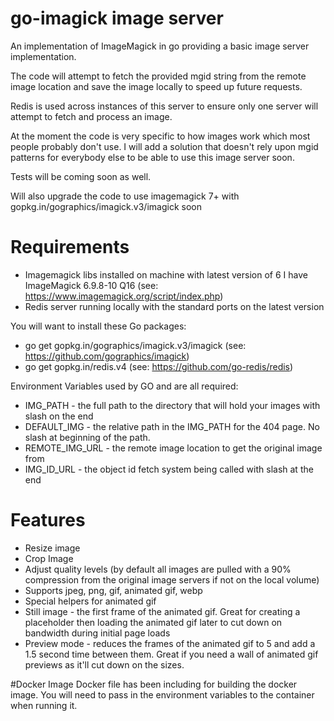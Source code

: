 # go-imagick image server
An implementation of ImageMagick in go providing a basic image server implementation.

The code will attempt to fetch the provided mgid string from the remote image location and save the image locally to speed up future requests.

Redis is used across instances of this server to ensure only one server will attempt to fetch and process an image.

At the moment the code is very specific to how images work which most people probably don't use.  I will add a solution that doesn't rely upon mgid patterns for everybody else to be able to use this image server soon.

Tests will be coming soon as well.

Will also upgrade the code to use imagemagick 7+ with gopkg.in/gographics/imagick.v3/imagick soon

# Requirements
* Imagemagick libs installed on machine with latest version of 6 I have ImageMagick 6.9.8-10 Q16 (see: https://www.imagemagick.org/script/index.php)
* Redis server running locally with the standard ports on the latest version

You will want to install these Go packages:
* go get gopkg.in/gographics/imagick.v3/imagick  (see: https://github.com/gographics/imagick)
* go get gopkg.in/redis.v4 (see: https://github.com/go-redis/redis)

Environment Variables used by GO and are all required:
* IMG_PATH - the full path to the directory that will hold your images with slash on the end
* DEFAULT_IMG - the relative path in the IMG_PATH for the 404 page.  No slash at beginning of the path.
* REMOTE_IMG_URL - the remote image location to get the original image from
* IMG_ID_URL - the object id fetch system being called with slash at the end

# Features
* Resize image
* Crop Image
* Adjust quality levels (by default all images are pulled with a 90% compression from the original image servers if not on the local volume)
* Supports jpeg, png, gif, animated gif, webp
* Special helpers for animated gif
 * Still image - the first frame of the animated gif.  Great for creating a placeholder then loading the animated gif later to cut down on bandwidth during initial page loads
 * Preview mode - reduces the frames of the animated gif to 5 and add a 1.5 second time between them.  Great if you need a wall of animated gif previews as it'll cut down on the sizes.

#Docker Image
Docker file has been including for building the docker image.  You will need to pass in the environment variables to the container when running it.

